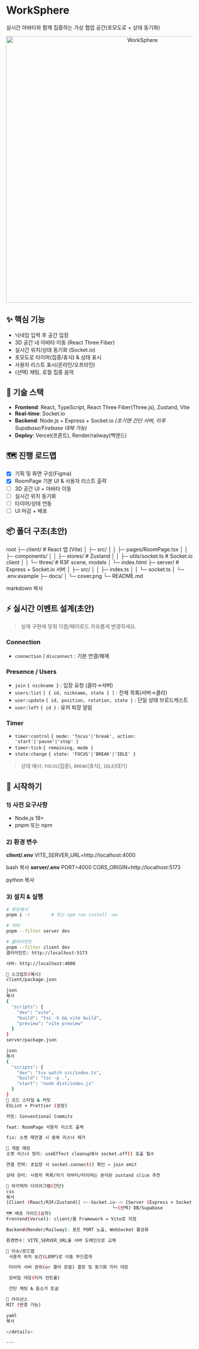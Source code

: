 # WorkSphere

실시간 아바타와 함께 집중하는 가상 협업 공간(포모도로 + 상태 동기화)

<p align="center">
  <img src="docs/cover.png" alt="WorkSphere" width="720" />
</p>

## ✨ 핵심 기능
- 닉네임 입력 후 공간 입장
- 3D 공간 내 아바타 이동 (React Three Fiber)
- 실시간 위치/상태 동기화 (Socket.io)
- 포모도로 타이머(집중/휴식) & 상태 표시
- 사용자 리스트 표시(온라인/오프라인)
- (선택) 채팅, 로컬 집중 음악

## 🧱 기술 스택
- **Frontend**: React, TypeScript, React Three Fiber(Three.js), Zustand, Vite
- **Real‑time**: Socket.io
- **Backend**: Node.js + Express + Socket.io *(초기엔 간단 서버, 이후 Supabase/Firebase 대체 가능)*
- **Deploy**: Vercel(프론트), Render/railway(백엔드)

## 🗺️ 진행 로드맵
- [x] 기획 및 화면 구성(Figma)
- [x] RoomPage 기본 UI & 사용자 리스트 출력
- [ ] 3D 공간 UI + 아바타 이동
- [ ] 실시간 위치 동기화
- [ ] 타이머/상태 연동
- [ ] UI 마감 + 배포

## 📦 폴더 구조(초안)
root
├─ client/ # React 앱 (Vite)
│ ├─ src/
│ │ ├─ pages/RoomPage.tsx
│ │ ├─ components/
│ │ ├─ stores/ # Zustand
│ │ ├─ utils/socket.ts # Socket.io client
│ │ └─ three/ # R3F scene, models
│ └─ index.html
├─ server/ # Express + Socket.io 서버
│ ├─ src/
│ │ ├─ index.ts
│ │ └─ socket.ts
│ └─ .env.example
├─ docs/
│ └─ cover.png
└─ README.md

markdown
복사

## ⚡️ 실시간 이벤트 설계(초안)
> 실제 구현에 맞춰 이름/페이로드 자유롭게 변경하세요.

### Connection
- `connection` / `disconnect` : 기본 연결/해제

### Presence / Users
- `join` `{ nickname }` : 입장 요청 (클라→서버)
- `users:list` `[ { id, nickname, state } ]` : 전체 목록(서버→클라)
- `user:update` `{ id, position, rotation, state }` : 단일 상태 브로드캐스트
- `user:left` `{ id }` : 유저 퇴장 알림

### Timer
- `timer:control` `{ mode: 'focus'|'break', action: 'start'|'pause'|'stop' }`
- `timer:tick` `{ remaining, mode }`
- `state:change` `{ state: 'FOCUS'|'BREAK'|'IDLE' }`

> 상태 예시: `FOCUS`(집중), `BREAK`(휴식), `IDLE`(대기)

## 🚀 시작하기
### 1) 사전 요구사항
- Node.js 18+
- pnpm 또는 npm

### 2) 환경 변수
**client/.env**
VITE_SERVER_URL=http://localhost:4000

bash
복사
**server/.env**
PORT=4000
CORS_ORIGIN=http://localhost:5173

python
복사

### 3) 설치 & 실행
```bash
# 루트에서
pnpm i -r        # 또는 npm run install -ws

# 서버
pnpm --filter server dev

# 클라이언트
pnpm --filter client dev
클라이언트: http://localhost:5173

서버: http://localhost:4000

🧪 스크립트(예시)
client/package.json

json
복사
{
  "scripts": {
    "dev": "vite",
    "build": "tsc -b && vite build",
    "preview": "vite preview"
  }
}
server/package.json

json
복사
{
  "scripts": {
    "dev": "tsx watch src/index.ts",
    "build": "tsc -p .",
    "start": "node dist/index.js"
  }
}
🔐 코드 스타일 & 커밋
ESLint + Prettier (권장)

커밋: Conventional Commits

feat: RoomPage 사용자 리스트 출력

fix: 소켓 재연결 시 중복 리스너 제거

🔧 개발 메모
소켓 리스너 정리: useEffect cleanup에서 socket.off() 호출 필수

연결 전략: 초입장 시 socket.connect() 확인 → join emit

상태 관리: 사용자 목록/자기 아바타/타이머는 분리된 zustand slice 추천

🧭 아키텍처 다이어그램(간단)
css
복사
[Client (React/R3F/Zustand)] <--Socket.io--> [Server (Express + Socket.io)]
                                        └─(선택) DB/Supabase
🗺️ 배포 가이드(요약)
Frontend(Vercel): client/를 Framework = Vite로 지정

Backend(Render/Railway): 포트 PORT 노출, WebSocket 활성화

환경변수: VITE_SERVER_URL을 서버 도메인으로 교체

📌 이슈/로드맵
 사용자 위치 보간(LERP)로 이동 부드럽게

 타이머 서버 권위(or 클라 로컬) 결정 및 동기화 지터 대응

 모바일 대응(터치 컨트롤)

 간단 채팅 & 음소거 토글

📝 라이선스
MIT (변경 가능)

yaml
복사

</details>

---